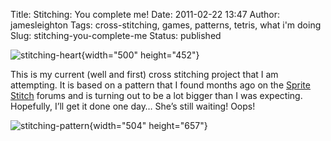 Title: Stitching: You complete me!
Date: 2011-02-22 13:47
Author: jamesleighton
Tags: cross-stitching, games, patterns, tetris, what i'm doing
Slug: stitching-you-complete-me
Status: published

![stitching-heart](http://jamesleighton.files.wordpress.com/2011/02/stitching-heart_thumb.jpg "stitching-heart"){width="500" height="452"}

This is my current (well and first) cross stitching project that I am attempting. It is based on a pattern that I found months ago on the [Sprite Stitch](http://www.spritestitch.com/) forums and is turning out to be a lot bigger than I was expecting. Hopefully, I’ll get it done one day… She’s still waiting! Oops!

<!--more-->

![stitching-pattern](http://jamesleighton.files.wordpress.com/2011/02/stitching-pattern_thumb.jpg "stitching-pattern"){width="504" height="657"}
